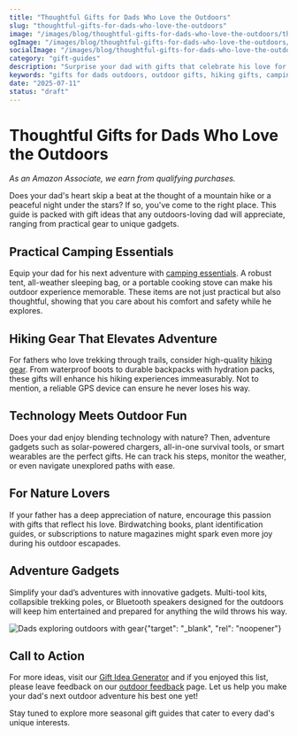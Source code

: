 ```yaml
---
title: "Thoughtful Gifts for Dads Who Love the Outdoors"
slug: "thoughtful-gifts-for-dads-who-love-the-outdoors"
image: "/images/blog/thoughtful-gifts-for-dads-who-love-the-outdoors/thoughtful-gifts-for-dads-who-love-the-outdoors-banner.webp"
ogImage: "/images/blog/thoughtful-gifts-for-dads-who-love-the-outdoors/thoughtful-gifts-for-dads-who-love-the-outdoors-og.webp"
socialImage: "/images/blog/thoughtful-gifts-for-dads-who-love-the-outdoors/thoughtful-gifts-for-dads-who-love-the-outdoors-social.webp"
category: "gift-guides"
description: "Surprise your dad with gifts that celebrate his love for the great outdoors. From camping gear to adventure gadgets, we have ideas!"
keywords: "gifts for dads outdoors, outdoor gifts, hiking gifts, camping essentials, gifts for nature lovers"
date: "2025-07-11"
status: "draft"
---
```


# Thoughtful Gifts for Dads Who Love the Outdoors

*As an Amazon Associate, we earn from qualifying purchases.*

Does your dad's heart skip a beat at the thought of a mountain hike or a peaceful night under the stars? If so, you've come to the right place. This guide is packed with gift ideas that any outdoors-loving dad will appreciate, ranging from practical gear to unique gadgets.

## Practical Camping Essentials

Equip your dad for his next adventure with [camping essentials](https://www.amazon.com/s?k=camping+essentials&tag=bright-gift-20). A robust tent, all-weather sleeping bag, or a portable cooking stove can make his outdoor experience memorable. These items are not just practical but also thoughtful, showing that you care about his comfort and safety while he explores.

## Hiking Gear That Elevates Adventure

For fathers who love trekking through trails, consider high-quality [hiking gear](https://www.amazon.com/s?k=hiking+gear&tag=bright-gift-20). From waterproof boots to durable backpacks with hydration packs, these gifts will enhance his hiking experiences immeasurably. Not to mention, a reliable GPS device can ensure he never loses his way.

## Technology Meets Outdoor Fun

Does your dad enjoy blending technology with nature? Then, adventure gadgets such as solar-powered chargers, all-in-one survival tools, or smart wearables are the perfect gifts. He can track his steps, monitor the weather, or even navigate unexplored paths with ease.

## For Nature Lovers

If your father has a deep appreciation of nature, encourage this passion with gifts that reflect his love. Birdwatching books, plant identification guides, or subscriptions to nature magazines might spark even more joy during his outdoor escapades.

## Adventure Gadgets

Simplify your dad’s adventures with innovative gadgets. Multi-tool kits, collapsible trekking poles, or Bluetooth speakers designed for the outdoors will keep him entertained and prepared for anything the wild throws his way.

![Dads exploring outdoors with gear](https://www.amazon.com/s?k=outdoor+gadgets+dads&tag=bright-gift-20){"target": "_blank", "rel": "noopener"}

## Call to Action

For more ideas, visit our [Gift Idea Generator](/blog/gifts-for-dads) and if you enjoyed this list, please leave feedback on our [outdoor feedback](/blog/outdoor-feedback) page. Let us help you make your dad's next outdoor adventure his best one yet!

Stay tuned to explore more seasonal gift guides that cater to every dad's unique interests.